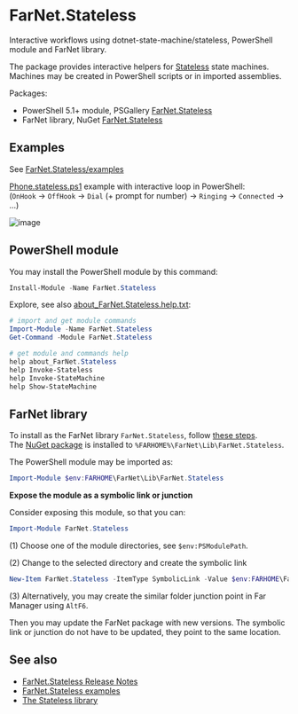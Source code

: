 ﻿[Stateless]: https://github.com/dotnet-state-machine/stateless

# FarNet.Stateless

Interactive workflows using dotnet-state-machine/stateless, PowerShell module and FarNet library.

The package provides interactive helpers for [Stateless] state machines.\
Machines may be created in PowerShell scripts or in imported assemblies.

Packages:
- PowerShell 5.1+ module, PSGallery [FarNet.Stateless](https://www.powershellgallery.com/packages/FarNet.Stateless)
- FarNet library, NuGet [FarNet.Stateless](https://www.nuget.org/packages/FarNet.Stateless)

## Examples

See [FarNet.Stateless/examples](https://github.com/nightroman/FarNet.Stateless/tree/main/examples)

[Phone.stateless.ps1](https://github.com/nightroman/FarNet.Stateless/blob/main/examples/Phone.stateless.ps1) example with interactive loop in PowerShell:\
(`OnHook` -> `OffHook` -> `Dial` (+ prompt for number) -> `Ringing` -> `Connected` -> ...)

![image](https://github.com/nightroman/FarNet/assets/927533/0fa4bc5e-7e69-4f37-aee7-36d8f710251f)

## PowerShell module

You may install the PowerShell module by this command:

```powershell
Install-Module -Name FarNet.Stateless
```

Explore, see also [about_FarNet.Stateless.help.txt](https://github.com/nightroman/FarNet.Stateless/blob/main/src/Content/about_FarNet.Stateless.help.txt):

```powershell
# import and get module commands
Import-Module -Name FarNet.Stateless
Get-Command -Module FarNet.Stateless

# get module and commands help
help about_FarNet.Stateless
help Invoke-Stateless
help Invoke-StateMachine
help Show-StateMachine
```

## FarNet library

To install as the FarNet library `FarNet.Stateless`, follow [these steps](https://github.com/nightroman/FarNet#readme).\
The [NuGet package](https://www.nuget.org/packages/FarNet.Stateless) is installed to `%FARHOME%\FarNet\Lib\FarNet.Stateless`.

The PowerShell module may be imported as:

```powershell
Import-Module $env:FARHOME\FarNet\Lib\FarNet.Stateless
```

**Expose the module as a symbolic link or junction**

Consider exposing this module, so that you can:

```powershell
Import-Module FarNet.Stateless
```

(1) Choose one of the module directories, see `$env:PSModulePath`.

(2) Change to the selected directory and create the symbolic link

```powershell
New-Item FarNet.Stateless -ItemType SymbolicLink -Value $env:FARHOME\FarNet\Lib\FarNet.Stateless
```

(3) Alternatively, you may create the similar folder junction point in Far
Manager using `AltF6`.

Then you may update the FarNet package with new versions. The symbolic link or
junction do not have to be updated, they point to the same location.

## See also

- [FarNet.Stateless Release Notes](https://github.com/nightroman/FarNet.Stateless/blob/main/Release-Notes.md)
- [FarNet.Stateless examples](https://github.com/nightroman/FarNet.Stateless/tree/main/examples)
- [The Stateless library](https://github.com/dotnet-state-machine/stateless)
